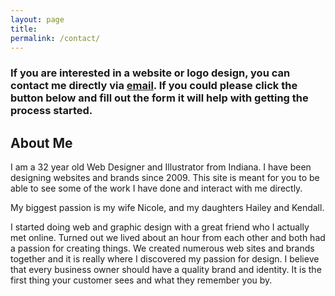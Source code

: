 ```yaml
---
layout: page
title:
permalink: /contact/
---
```


### If you are interested in a website or logo design, you can contact me directly via [email](mailto:richyentam@gmail.com). If you could please click the button below and fill out the form it will help with getting the process started.

## About Me

I am a 32 year old Web Designer and Illustrator from Indiana. I have been designing websites and brands since 2009. This site is meant for you to be able to see some of the work I have done and interact with me directly.

My biggest passion is my wife Nicole, and my daughters Hailey and Kendall.

I started doing web and graphic design with a great friend who I actually met online. Turned out we lived about an hour from each other and both had a passion for creating things. We created numerous web sites and brands together and it is really where I discovered my passion for design. I believe that every business owner should have a quality brand and identity. It is the first thing your customer sees and what they remember you by.
